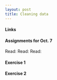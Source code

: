 ```yaml
---
layout: post
title: Cleaning data
---
```



#### Links

#### Assignments for Oct. 7

Read:
Read: 
Read: 

#### Exercise 1

#### Exercise 2